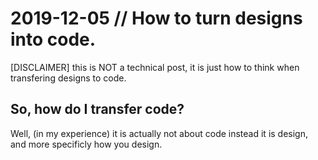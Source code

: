 # 2019-12-05 // How to turn designs into code.
[DISCLAIMER] this is NOT a technical post, it is just how to think when transfering designs to code. 

## So, how do I transfer code?
Well, (in my experience) it is actually not about code instead it is design, and more specificly how you design.   
